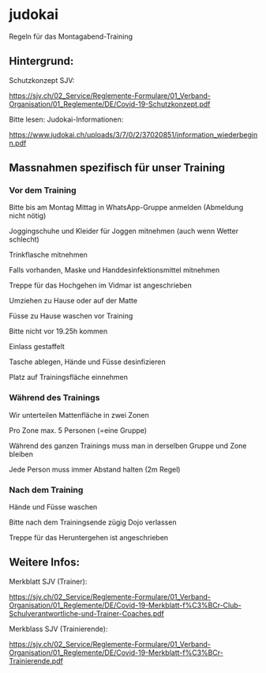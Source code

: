 # judokai
Regeln für das Montagabend-Training

## Hintergrund:
Schutzkonzept SJV: 

https://sjv.ch/02_Service/Reglemente-Formulare/01_Verband-Organisation/01_Reglemente/DE/Covid-19-Schutzkonzept.pdf

Bitte lesen: Judokai-Informationen:

https://www.judokai.ch/uploads/3/7/0/2/37020851/information_wiederbeginn.pdf

## Massnahmen spezifisch für unser Training

### Vor dem Training
Bitte bis am Montag Mittag in WhatsApp-Gruppe anmelden (Abmeldung nicht nötig)

Joggingschuhe und Kleider für Joggen mitnehmen (auch wenn Wetter schlecht)

Trinkflasche mitnehmen

Falls vorhanden, Maske und Handdesinfektionsmittel mitnehmen

Treppe für das Hochgehen im Vidmar ist angeschrieben

Umziehen zu Hause oder auf der Matte

Füsse zu Hause waschen vor Training

Bitte nicht vor 19.25h kommen

Einlass gestaffelt

Tasche ablegen, Hände und Füsse desinfizieren

Platz auf Trainingsfläche einnehmen


### Während des Trainings
Wir unterteilen Mattenfläche in zwei Zonen

Pro Zone max. 5 Personen (=eine Gruppe) 

Während des ganzen Trainings muss man in derselben Gruppe und Zone bleiben

Jede Person muss immer Abstand halten (2m Regel) 


### Nach dem Training
Hände und Füsse waschen

Bitte nach dem Trainingsende zügig Dojo verlassen

Treppe für das Heruntergehen ist angeschrieben

## Weitere Infos:
Merkblatt SJV (Trainer): 

https://sjv.ch/02_Service/Reglemente-Formulare/01_Verband-Organisation/01_Reglemente/DE/Covid-19-Merkblatt-f%C3%BCr-Club-Schulverantwortliche-und-Trainer-Coaches.pdf

Merkblass SJV (Trainierende): 

https://sjv.ch/02_Service/Reglemente-Formulare/01_Verband-Organisation/01_Reglemente/DE/Covid-19-Merkblatt-f%C3%BCr-Trainierende.pdf
